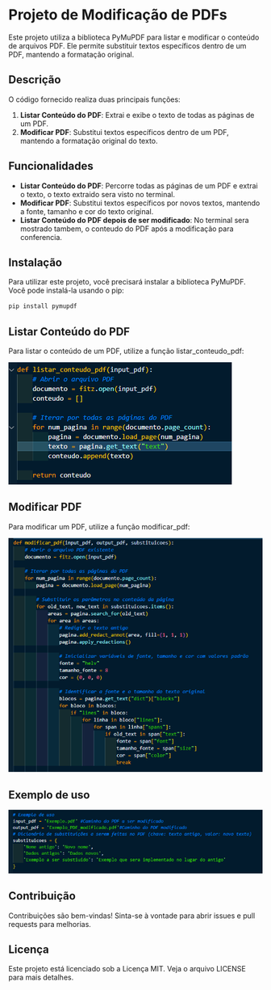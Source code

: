 # Projeto de Modificação de PDFs

Este projeto utiliza a biblioteca PyMuPDF para listar e modificar o conteúdo de arquivos PDF. Ele permite substituir textos específicos dentro de um PDF, mantendo a formatação original.

## Descrição

O código fornecido realiza duas principais funções:
1. **Listar Conteúdo do PDF**: Extrai e exibe o texto de todas as páginas de um PDF.
2. **Modificar PDF**: Substitui textos específicos dentro de um PDF, mantendo a formatação original do texto.

## Funcionalidades

- **Listar Conteúdo do PDF**: Percorre todas as páginas de um PDF e extrai o texto, o texto extraido sera visto no terminal.
- **Modificar PDF**: Substitui textos específicos por novos textos, mantendo a fonte, tamanho e cor do texto original.
- **Listar Conteúdo do PDF depois de ser modificado**: No terminal sera mostrado tambem, o conteudo do PDF após a modificação para conferencia.

## Instalação

Para utilizar este projeto, você precisará instalar a biblioteca PyMuPDF. Você pode instalá-la usando o pip:

```bash
pip install pymupdf
```


## Listar Conteúdo do PDF
Para listar o conteúdo de um PDF, utilize a função listar_conteudo_pdf:

![Print da tela listando o conteúdo do PDF](Listar_conteudo_PDF.png)

## Modificar PDF
Para modificar um PDF, utilize a função modificar_pdf:

![Print da tela listando o conteúdo do PDF](Modificar_PDF.png)

## Exemplo de uso 
![Print da tela listando o conteúdo do PDF](Exemplo_de_uso.png)


## Contribuição
Contribuições são bem-vindas! Sinta-se à vontade para abrir issues e pull requests para melhorias.

## Licença
Este projeto está licenciado sob a Licença MIT. Veja o arquivo LICENSE para mais detalhes.